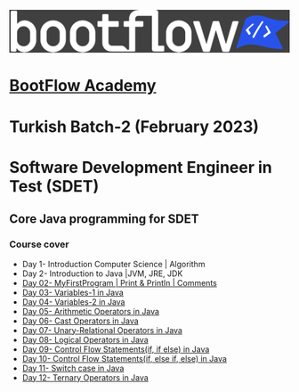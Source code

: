  <a href="https://bootflow.academy/" target="_blank" rel="noreferrer"> <img src="logo-grey-blue.png" alt="BootFlow Academy"/> </a>

# [BootFlow Academy](https://bootflow.academy/)

# Turkish Batch-2 (February 2023)
# Software Development Engineer in Test (SDET)
## Core Java programming for SDET

### Course cover

* Day 1- Introduction Computer Science | Algorithm
* Day 2- Introduction to Java |JVM, JRE, JDK
* [Day 02- MyFirstProgram | Print & Println | Comments](https://github.com/BootFlowAcademy/Java-Core2/tree/master/src/Day02_MyFirstProgram)
* [Day 03- Variables-1 in Java](https://github.com/BootFlowAcademy/Java-Core2/tree/master/src/Day03_Variables1)
* [Day 04- Variables-2 in Java](https://github.com/BootFlowAcademy/Java-Core2/tree/master/src/Day04_Variables2)
* [Day 05- Arithmetic Operators in Java](https://github.com/BootFlowAcademy/Java-Core2/tree/master/src/Day05_ArithmeticOperators)
* [Day 06- Cast Operators in Java](https://github.com/BootFlowAcademy/Java-Core2/tree/master/src/Day06_CastOperators)
* [Day 07- Unary-Relational Operators in Java](https://github.com/BootFlowAcademy/Java-Core2/tree/master/src/Day07_UnaryAssignmentRelational)
* [Day 08- Logical Operators in Java](https://github.com/BootFlowAcademy/Java-Core2/tree/master/src/Day08_LogicalOperators)
* [Day 09- Control Flow Statements(if, if else) in Java](https://github.com/BootFlowAcademy/Java-Core2/tree/master/src/Day09_ControlFlowStatements_IF_Else)
* [Day 10- Control Flow Statements(if, else if, else) in Java](https://github.com/BootFlowAcademy/Java-Core2/tree/master/src/Day10_ControlFlowStatementsIF_ElseIf_Else)
* [Day 11- Switch case in Java](https://github.com/BootFlowAcademy/Java-Core2/tree/master/src/Day11_SwitchCase)
* [Day 12- Ternary Operators in Java](https://github.com/BootFlowAcademy/Java-Core2/tree/master/src/Day12_TernaryOperator)
